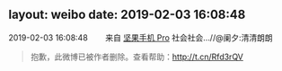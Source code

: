 layout: weibo
date: 2019-02-03 16:08:48
---
2019-02-03 16:08:48  &nbsp;&nbsp;&nbsp;&nbsp;&nbsp;&nbsp; 来自 <a href="http://app.weibo.com/t/feed/Z4AgP" rel="nofollow">坚果手机 Pro</a>
社会社会…//@阑夕:清清朗朗
>  抱歉，此微博已被作者删除。查看帮助：http://t.cn/Rfd3rQV
